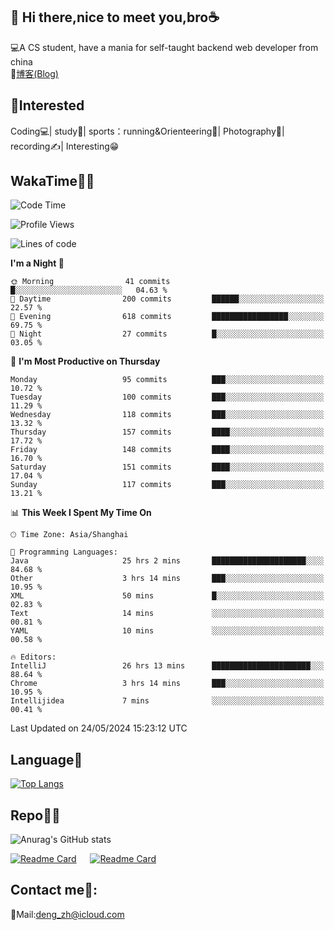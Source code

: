👋 Hi there,nice to meet you,bro☕
---
💻A CS student, have a mania for self-taught backend web developer from china   
📌[博客(Blog)](https://github.com/HealUP/MyBlog)

 <!-- waka-box start -->
 <!-- waka-box end -->
 
🧲**Interested**
--
Coding💻| study📖| sports：running&Orienteering🏃‍| Photography📸| recording✍️| Interesting😁

WakaTime👨‍💻
---
<!--START_SECTION:waka-->
![Code Time](http://img.shields.io/badge/Code%20Time-1%2C192%20hrs%2059%20mins-blue)

![Profile Views](http://img.shields.io/badge/Profile%20Views-3-blue)

![Lines of code](https://img.shields.io/badge/From%20Hello%20World%20I%27ve%20Written-205.0%20thousand%20lines%20of%20code-blue)

**I'm a Night 🦉** 

```text
🌞 Morning                41 commits          █░░░░░░░░░░░░░░░░░░░░░░░░   04.63 % 
🌆 Daytime                200 commits         ██████░░░░░░░░░░░░░░░░░░░   22.57 % 
🌃 Evening                618 commits         █████████████████░░░░░░░░   69.75 % 
🌙 Night                  27 commits          █░░░░░░░░░░░░░░░░░░░░░░░░   03.05 % 
```
📅 **I'm Most Productive on Thursday** 

```text
Monday                   95 commits          ███░░░░░░░░░░░░░░░░░░░░░░   10.72 % 
Tuesday                  100 commits         ███░░░░░░░░░░░░░░░░░░░░░░   11.29 % 
Wednesday                118 commits         ███░░░░░░░░░░░░░░░░░░░░░░   13.32 % 
Thursday                 157 commits         ████░░░░░░░░░░░░░░░░░░░░░   17.72 % 
Friday                   148 commits         ████░░░░░░░░░░░░░░░░░░░░░   16.70 % 
Saturday                 151 commits         ████░░░░░░░░░░░░░░░░░░░░░   17.04 % 
Sunday                   117 commits         ███░░░░░░░░░░░░░░░░░░░░░░   13.21 % 
```


📊 **This Week I Spent My Time On** 

```text
🕑︎ Time Zone: Asia/Shanghai

💬 Programming Languages: 
Java                     25 hrs 2 mins       █████████████████████░░░░   84.68 % 
Other                    3 hrs 14 mins       ███░░░░░░░░░░░░░░░░░░░░░░   10.95 % 
XML                      50 mins             █░░░░░░░░░░░░░░░░░░░░░░░░   02.83 % 
Text                     14 mins             ░░░░░░░░░░░░░░░░░░░░░░░░░   00.81 % 
YAML                     10 mins             ░░░░░░░░░░░░░░░░░░░░░░░░░   00.58 % 

🔥 Editors: 
IntelliJ                 26 hrs 13 mins      ██████████████████████░░░   88.64 % 
Chrome                   3 hrs 14 mins       ███░░░░░░░░░░░░░░░░░░░░░░   10.95 % 
Intellijidea             7 mins              ░░░░░░░░░░░░░░░░░░░░░░░░░   00.41 % 
```


 Last Updated on 24/05/2024 15:23:12 UTC
<!--END_SECTION:waka-->

Language🚀
---
[![Top Langs](https://github-readme-stats.vercel.app/api/top-langs/?username=HealUP&layout=compact&hide_border=true)](https://github.com/HealUP)

Repo🧑‍💻
---
![Anurag's GitHub stats](https://github-readme-stats.vercel.app/api?username=HealUP&count_private=true&show_icons=true&theme=gruvbox&hide_border=true) 

[![Readme Card](https://github-readme-stats.vercel.app/api/pin/?username=HealUP&repo=InternetEy&theme=transparent)](https://github.com/HealUP/InternetEy) &emsp;
[![Readme Card](https://github-readme-stats.vercel.app/api/pin/?username=HealUP&repo=CampusExperience&theme=transparent)](https://github.com/HealUP/CampusExperience)


Contact me📱:
---
📮Mail:deng_zh@icloud.com  
